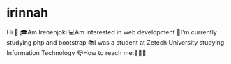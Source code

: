 # irinnah
Hi 👋 
🎓Am Irenenjoki
💻Am interested in web development 
🌱I'm currently studying php and bootstrap 
📚I was a student at Zetech University studying Information Technology 
 📪How to reach me:📧📲📱
